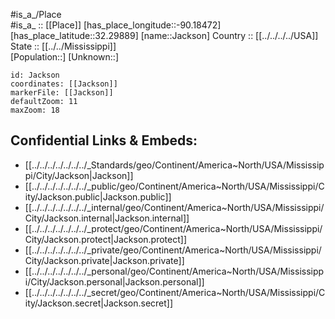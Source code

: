 ﻿---
location: [32.29889,-90.18472] 
mapzoom: [7,12] 
mapmarker: city 
type: City
tags:
- geo/City


SpocWebEntityId: 36094
isDeleted: false
confidential: public

---
#is_a_/Place  
#is_a_ :: [[Place]] 
[has_place_longitude::-90.18472] 
[has_place_latitude::32.29889] 
[name::Jackson] 
Country :: [[../../../../USA]]  
State :: [[../../Mississippi]]  
[Population::] 
[Unknown::] 


```leaflet
id: Jackson
coordinates: [[Jackson]] 
markerFile: [[Jackson]] 
defaultZoom: 11 
maxZoom: 18
```


## Confidential Links & Embeds: 
- [[../../../../../../../_Standards/geo/Continent/America~North/USA/Mississippi/City/Jackson|Jackson]] 
- [[../../../../../../../_public/geo/Continent/America~North/USA/Mississippi/City/Jackson.public|Jackson.public]] 
- [[../../../../../../../_internal/geo/Continent/America~North/USA/Mississippi/City/Jackson.internal|Jackson.internal]] 
- [[../../../../../../../_protect/geo/Continent/America~North/USA/Mississippi/City/Jackson.protect|Jackson.protect]] 
- [[../../../../../../../_private/geo/Continent/America~North/USA/Mississippi/City/Jackson.private|Jackson.private]] 
- [[../../../../../../../_personal/geo/Continent/America~North/USA/Mississippi/City/Jackson.personal|Jackson.personal]] 
- [[../../../../../../../_secret/geo/Continent/America~North/USA/Mississippi/City/Jackson.secret|Jackson.secret]] 
